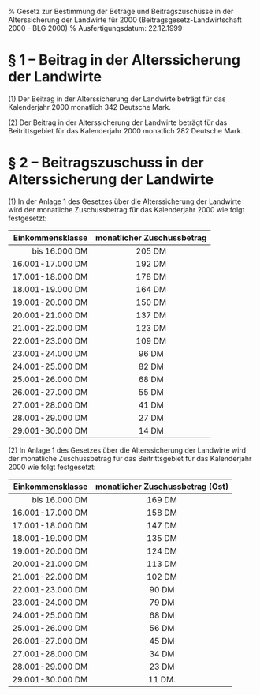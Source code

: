 % Gesetz zur Bestimmung der Beträge und Beitragszuschüsse in der Alterssicherung der Landwirte für 2000  (Beitragsgesetz-Landwirtschaft 2000 - BLG 2000)
% Ausfertigungsdatum: 22.12.1999
 
# § 1 – Beitrag in der Alterssicherung der Landwirte

(1) Der Beitrag in der Alterssicherung der Landwirte beträgt für das Kalenderjahr 2000 monatlich 342 Deutsche Mark.

(2) Der Beitrag in der Alterssicherung der Landwirte beträgt für das Beitrittsgebiet für das Kalenderjahr 2000 monatlich 282 Deutsche Mark.

# § 2 – Beitragszuschuss in der Alterssicherung der Landwirte

(1) In der Anlage 1 des Gesetzes über die Alterssicherung der Landwirte wird der monatliche Zuschussbetrag für das Kalenderjahr 2000 wie folgt festgesetzt:  

| Einkommensklasse | monatlicher Zuschussbetrag |
|-----------------:|:--------------------------:|
|    bis 16.000 DM |           205 DM           |
| 16.001-17.000 DM |           192 DM           |
| 17.001-18.000 DM |           178 DM           |
| 18.001-19.000 DM |           164 DM           |
| 19.001-20.000 DM |           150 DM           |
| 20.001-21.000 DM |           137 DM           |
| 21.001-22.000 DM |           123 DM           |
| 22.001-23.000 DM |           109 DM           |
| 23.001-24.000 DM |           96 DM            |
| 24.001-25.000 DM |           82 DM            |
| 25.001-26.000 DM |           68 DM            |
| 26.001-27.000 DM |           55 DM            |
| 27.001-28.000 DM |           41 DM            |
| 28.001-29.000 DM |           27 DM            |
| 29.001-30.000 DM |           14 DM            |

  
(2) In Anlage 1 des Gesetzes über die Alterssicherung der Landwirte wird der monatliche Zuschussbetrag für das Beitrittsgebiet für das Kalenderjahr 2000 wie folgt festgesetzt:  

| Einkommensklasse | monatlicher Zuschussbetrag (Ost) |
|-----------------:|:--------------------------------:|
|    bis 16.000 DM |              169 DM              |
| 16.001-17.000 DM |              158 DM              |
| 17.001-18.000 DM |              147 DM              |
| 18.001-19.000 DM |              135 DM              |
| 19.001-20.000 DM |              124 DM              |
| 20.001-21.000 DM |              113 DM              |
| 21.001-22.000 DM |              102 DM              |
| 22.001-23.000 DM |              90 DM               |
| 23.001-24.000 DM |              79 DM               |
| 24.001-25.000 DM |              68 DM               |
| 25.001-26.000 DM |              56 DM               |
| 26.001-27.000 DM |              45 DM               |
| 27.001-28.000 DM |              34 DM               |
| 28.001-29.000 DM |              23 DM               |
| 29.001-30.000 DM |              11 DM.              |
